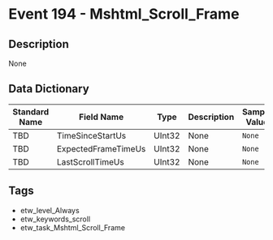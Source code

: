 # Event 194 - Mshtml_Scroll_Frame

## Description
None

## Data Dictionary
|Standard Name|Field Name|Type|Description|Sample Value|
|---|---|---|---|---|
|TBD|TimeSinceStartUs|UInt32|None|`None`|
|TBD|ExpectedFrameTimeUs|UInt32|None|`None`|
|TBD|LastScrollTimeUs|UInt32|None|`None`|

## Tags
* etw_level_Always
* etw_keywords_scroll
* etw_task_Mshtml_Scroll_Frame